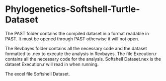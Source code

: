 # Phylogenetics-Softshell-Turtle-Dataset

The PAST folder contains the compiled dataset in a format readable in PAST. It must be opened through PAST otherwise it will not open.

The Revbayes folder contains all the necessary code and the dataset formatted to .nex to execute the analysis in Revbayes. The file Execution.r contains all the necessary code for the analysis. Softshell Dataset.nex is the dataset Execution.r will read in when running.

The excel file Softshell Dataset.
